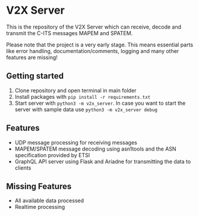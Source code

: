 # V2X Server

This is the repository of the V2X Server which can receive, decode and transmit the C-ITS messages MAPEM and SPATEM.

Please note that the project is a very early stage. This means essential parts like error handling, documentation/comments, logging and many other features are missing!

## Getting started

1. Clone repository and open terminal in main folder
2. Install packages with `pip install -r requirements.txt`
3. Start server with `python3 -m v2x_server`. In case you want to start the server with sample data use `python3 -m v2x_server debug`

## Features

- UDP message processing for receiving messages
- MAPEM/SPATEM message decoding using asn1tools and the ASN specification provided by ETSI
- GraphQL API server using Flask and Ariadne for transmitting the data to clients

## Missing Features

- All available data processed
- Realtime processing



